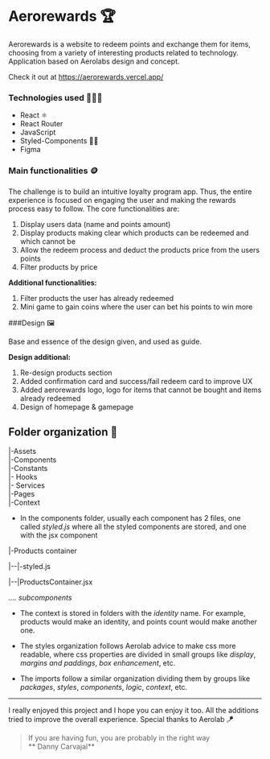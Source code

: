 # Aerorewards 🏆

Aerorewards is a website to redeem points and exchange them for items, choosing from a variety of
interesting products related to technology. Application based on Aerolabs design and concept.

Check it out at https://aerorewards.vercel.app/

### Technologies used 👨🏼‍💻

- React ⚛️
- React Router
- JavaScript
- Styled-Components 💅🏼
- Figma

### Main functionalities 🪙

The challenge is to build an intuitive loyalty program app. Thus, the entire experience is focused
on engaging the user and making the rewards process easy to follow. The core functionalities are:

1. Display users data (name and points amount)
2. Display products making clear which products can be redeemed and which cannot be
3. Allow the redeem process and deduct the products price from the users points
4. Filter products by price

**Additional functionalities:**

1. Filter products the user has already redeemed
2. Mini game to gain coins where the user can bet his points to win more

###Design 🖼️

Base and essence of the design given, and used as guide.

**Design additional:**

1. Re-design products section
2. Added confirmation card and success/fail redeem card to improve UX
3. Added aerorewards logo, logo for items that cannot be bought and items already redeemed
4. Design of homepage & gamepage

## Folder organization 📂

|-Assets <br> |-Components <br> |-Constants <br> |- Hooks <br> |- Services <br> |-Pages <br>
|-Context

- In the components folder, usually each component has 2 files, one called _styled.js_ where all the
  styled components are stored, and one with the jsx component

|-Products container

|--|-styled.js

|--|ProductsContainer.jsx

_.... subcomponents_

- The context is stored in folders with the _identity_ name. For example, products would make an
  identity, and points count would make another one.

- The styles organization follows Aerolab advice to make css more readable, where css properties are
  divided in small groups like _display_, _margins and paddings_, _box enhancement_, etc.

- The imports follow a similar organization dividing them by groups like _packages_, _styles_,
  _components_, _logic_, _context_, etc.

---

I really enjoyed this project and I hope you can enjoy it too. All the additions tried to improve
the overall experience. Special thanks to Aerolab 🪁

> If you are having fun, you are probably in the right way  
> ** Danny Carvajal**
